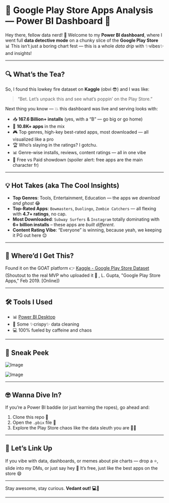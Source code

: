# 📱 Google Play Store Apps Analysis — Power BI Dashboard 🚀

Hey there, fellow data nerd! 👋
Welcome to my **Power BI dashboard**, where I went full **data detective mode** on a chunky slice of the **Google Play Store** 📊
This isn’t just a boring chart fest — this is a whole *data drip* with ✨vibes✨ and insights!

---

## 🔍 What’s the Tea?

So, I found this lowkey fire dataset on **Kaggle** (obvi 😎) and I was like:

> “Bet. Let’s unpack this and see what’s poppin’ on the Play Store.”

Next thing you know — 💥 this dashboard was live and serving looks with:

* 📥 **167.6 Billion+ installs** (yes, with a “B” — go big or go home)
* 🧮 **10.8K+ apps** in the mix
* 🎮 Top genres, high-key best-rated apps, most downloaded — all visualized like a pro
* 🏆 Who’s slaying in the ratings? I gotchu.
* 📊 Genre-wise installs, reviews, content ratings — all in one vibe
* 📶 Free vs Paid showdown (spoiler alert: free apps are the main character fr)

---

## 💡 Hot Takes (aka The Cool Insights)

* **Top Genres**: Tools, Entertainment, Education — the apps we *download and ghost* 😂
* **Top-Rated Apps**:
  `Bowmasters`, `Duolingo`, `Zombie Catchers` — all flexing with **4.7+ ratings**, no cap.
* **Most Downloaded**:
  `Subway Surfers` & `Instagram` totally dominating with **6+ billion installs** – these apps are *built different*.
* **Content Rating Vibe**: “Everyone” is winning, because yeah, we keeping it PG out here 😌

---

## 📂 Where’d I Get This?

Found it on the GOAT platform 👉 [Kaggle - Google Play Store Dataset](https://www.kaggle.com/datasets/lava18/google-play-store-apps)
(Shoutout to the real MVP who uploaded it 🙌 , L. Gupta, "Google Play Store Apps," Feb 2019. [Online])

---

## 🛠️ Tools I Used

* 📊 [Power BI Desktop](https://powerbi.microsoft.com/)
* 🧽 Some ✨crispy✨ data cleaning
* 💻 100% fueled by caffeine and chaos

---

## 📸 Sneak Peek

![Image](https://github.com/user-attachments/assets/5848b78a-b2a9-4ba4-8dc9-8d59a2200e00)

![Image](https://github.com/user-attachments/assets/42e3fea5-4545-4079-90ec-699952fee683)

---

## 🤓 Wanna Dive In?

If you’re a Power BI baddie (or just learning the ropes), go ahead and:

1. Clone this repo 🧬
2. Open the `.pbix` file 📂
3. Explore the Play Store chaos like the data sleuth you are 🕵️‍♂️

---

## 🙌 Let’s Link Up

If you vibe with data, dashboards, or memes about pie charts — drop a ⭐, slide into my DMs, or just say hey 👋
It’s free, just like the best apps on the store 😄

---

Stay awesome, stay curious.
**Vedant out! 💻📲**

---
